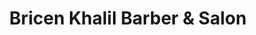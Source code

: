 ---
title: "Bricen Khalil Barber & Salon"
url: /smyrna/bricen-khalil-barber-und-salon/
shop: Friseur
---